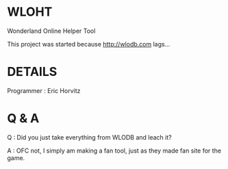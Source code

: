 WLOHT
=====

Wonderland Online Helper Tool

This project was started because http://wlodb.com lags...

DETAILS
=====

Programmer : Eric Horvitz

Q & A
=====
Q : Did you just take everything from WLODB and leach it?

A : OFC not, I simply am making a fan tool, just as they made fan site for the game.



